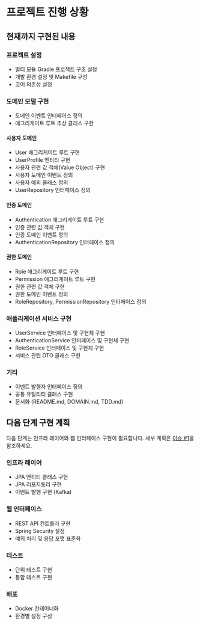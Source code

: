 # 프로젝트 진행 상황

## 현재까지 구현된 내용

### 프로젝트 설정
- 멀티 모듈 Gradle 프로젝트 구조 설정
- 개발 환경 설정 및 Makefile 구성
- 코어 의존성 설정

### 도메인 모델 구현
- 도메인 이벤트 인터페이스 정의
- 애그리게이트 루트 추상 클래스 구현

#### 사용자 도메인
- User 애그리게이트 루트 구현
- UserProfile 엔티티 구현
- 사용자 관련 값 객체(Value Object) 구현
- 사용자 도메인 이벤트 정의
- 사용자 예외 클래스 정의
- UserRepository 인터페이스 정의

#### 인증 도메인
- Authentication 애그리게이트 루트 구현
- 인증 관련 값 객체 구현
- 인증 도메인 이벤트 정의
- AuthenticationRepository 인터페이스 정의

#### 권한 도메인
- Role 애그리게이트 루트 구현
- Permission 애그리게이트 루트 구현
- 권한 관련 값 객체 구현
- 권한 도메인 이벤트 정의
- RoleRepository, PermissionRepository 인터페이스 정의

### 애플리케이션 서비스 구현
- UserService 인터페이스 및 구현체 구현
- AuthenticationService 인터페이스 및 구현체 구현
- RoleService 인터페이스 및 구현체 구현
- 서비스 관련 DTO 클래스 구현

### 기타
- 이벤트 발행자 인터페이스 정의
- 공통 유틸리티 클래스 구현
- 문서화 (README.md, DOMAIN.md, TDD.md)

## 다음 단계 구현 계획
다음 단계는 인프라 레이어와 웹 인터페이스 구현이 필요합니다. 세부 계획은 [이슈 #1](https://github.com/kimjooyoon/llm_based_user_service/issues/1)을 참조하세요.

### 인프라 레이어
- JPA 엔티티 클래스 구현
- JPA 리포지토리 구현
- 이벤트 발행 구현 (Kafka)

### 웹 인터페이스
- REST API 컨트롤러 구현
- Spring Security 설정
- 예외 처리 및 응답 포맷 표준화

### 테스트
- 단위 테스트 구현
- 통합 테스트 구현

### 배포
- Docker 컨테이너화
- 환경별 설정 구성